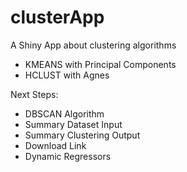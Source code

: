 # clusterApp

A Shiny App about clustering algorithms

- KMEANS with Principal Components
- HCLUST with Agnes

Next Steps:

- DBSCAN Algorithm
- Summary Dataset Input
- Summary Clustering Output
- Download Link 
- Dynamic Regressors

